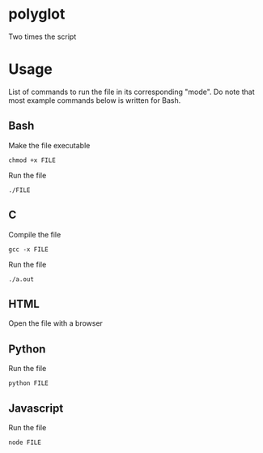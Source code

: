 # polyglot

Two times the script

# Usage

List of commands to run the file in its corresponding "mode".
 Do note that most example commands below is written for Bash.

## Bash

Make the file executable

```
chmod +x FILE
```

Run the file

```
./FILE
```

## C

Compile the file

```
gcc -x FILE
```

Run the file

```
./a.out
```

## HTML

Open the file with a browser

## Python

Run the file

```
python FILE
```

## Javascript

Run the file

```
node FILE
```

